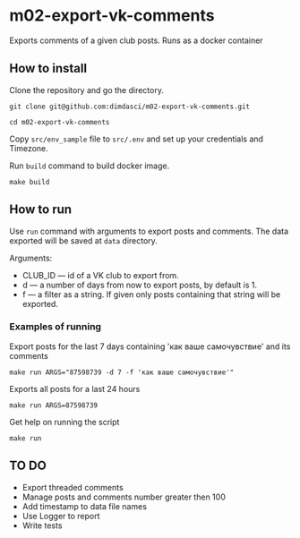 # m02-export-vk-comments
Exports comments of a given club posts. Runs as a docker container

## How to install

Clone the repository and go the directory.

    git clone git@github.com:dimdasci/m02-export-vk-comments.git

    cd m02-export-vk-comments

Copy `src/env_sample` file to `src/.env` and set up your credentials and Timezone.

Run `build` command to build docker image.

    make build

## How to run

Use `run` command with arguments to export posts and comments. The data exported will be saved at `data` directory.

Arguments:
- CLUB_ID — id of a VK club to export from.
- d — a number of days from now to export posts, by default is 1.
- f — a filter as a string. If given only posts containing that string will be exported.

### Examples of running

Export posts for the last 7 days containing 'как ваше самочувствие' and its comments

    make run ARGS="87598739 -d 7 -f 'как ваше самочувствие'"

Exports all posts for a last 24 hours

    make run ARGS=87598739

Get help on running the script

    make run


## TO DO

- Export threaded comments
- Manage posts and comments number greater then 100
- Add timestamp to data file names
- Use Logger to report
- Write tests 